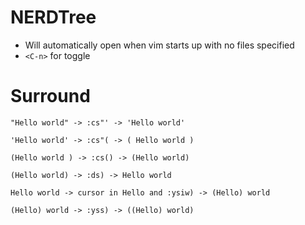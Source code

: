 # NERDTree
- Will automatically open when vim starts up with no files specified
- `<C-n>` for toggle

# Surround 
```
"Hello world" -> :cs"' -> 'Hello world'

'Hello world' -> :cs"( -> ( Hello world )

(Hello world ) -> :cs() -> (Hello world)

(Hello world) -> :ds) -> Hello world

Hello world -> cursor in Hello and :ysiw) -> (Hello) world

(Hello) world -> :yss) -> ((Hello) world)
```
